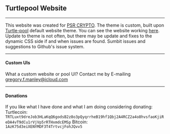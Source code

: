 ## Turtlepool Website
***
This website was created for [PSR CRYPTO](http://psrcrypto.com).
The theme is custom, built upon [Turtle-pool](http://github.com/turtle/turtle-pool) default website theme.
You can see the website working [here](http://turtle.psrcrypto.com).
Update to theme is not often, but there may be update and fixes to the dynamic CSS side if and when issues are found.
Sumbit issues and suggestions to Github's issue system.
***

#### Custom UIs
What a custom website or pool UI? Contact me by E-mailing gregory.f.manley@icloud.com
***

#### Donations
If you like what I have done and what I am doing considering donating:
Turtlecoin: ```TRTLuxt9dreJob3HLaKqQ6godsB2z8o3pQyqrrheB19hf1Qbj2A4RCZ2a4o8hvsfaoKjiReDA4vT9dCu1rVjVp5rRTHxmdcEMSp```
Bitcoin: ```1AzK75d3eiXENYMDF3T4TrtvcjFohJQvv5```
